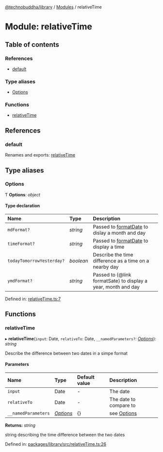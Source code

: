 [@technobuddha/library](../..) / [Modules](../Modules.md) / relativeTime

# Module: relativeTime

## Table of contents

### References

- [default](relativetime.md#default)

### Type aliases

- [Options](relativetime.md#options)

### Functions

- [relativeTime](relativetime.md#relativetime)

## References

### default

Renames and exports: [relativeTime](relativetime.md#relativetime)

## Type aliases

### Options

Ƭ **Options**: *object*

#### Type declaration

| Name | Type | Description |
| :------ | :------ | :------ |
| `mdFormat?` | *string* | Passed to [formatDate](formatdate.md) to dislay a month and day |
| `timeFormat?` | *string* | Passed to [formatDate](formatdate.md) to display a time |
| `todayTomorrowYesterday?` | *boolean* | Describe the time difference as a time on a nearby day |
| `ymdFormat?` | *string* | Passed to {@link formatSate} to display a year, month and day |

Defined in: [relativeTime.ts:7](../../src/relativeTime.ts#L7)

## Functions

### relativeTime

▸ **relativeTime**(`input`: Date, `relativeTo`: Date, `__namedParameters?`: [*Options*](relativetime.md#options)): *string*

Describe the difference between two dates in a simpe format

#### Parameters

| Name | Type | Default value | Description |
| :------ | :------ | :------ | :------ |
| `input` | Date | - | The date |
| `relativeTo` | Date | - | The date to compare to |
| `__namedParameters` | [*Options*](relativetime.md#options) | {} | see [Options](relativetime.md#options) |

**Returns:** *string*

string describing the time difference between the two dates

Defined in: [packages/library/src/relativeTime.ts:26](../../src/relativeTime.ts#L26)
